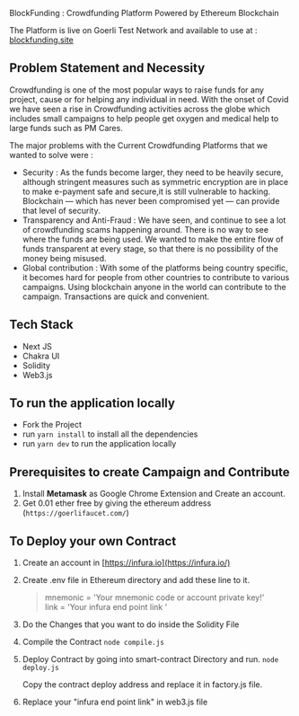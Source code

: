 BlockFunding : Crowdfunding Platform Powered by Ethereum Blockchain

The Platform is live on Goerli Test Network and available to use at : [blockfunding.site](https://blockfunding.site/)

## Problem Statement and Necessity

Crowdfunding is one of the most popular ways to raise funds for any project, cause or for helping any individual in need. With the onset of Covid we have seen a rise in Crowdfunding activities across the globe which includes small campaigns to help people get oxygen and medical help to large funds such as PM Cares.

The major problems with the Current Crowdfunding Platforms that we wanted to solve were :

- Security : As the funds become larger, they need to be heavily secure, although stringent measures such as symmetric encryption are in place to make e-payment safe and secure,it is still vulnerable to hacking. Blockchain — which has never been compromised yet — can provide that level of security.
- Transparency and Anti-Fraud : We have seen, and continue to see a lot of crowdfunding scams happening around. There is no way to see where the funds are being used. We wanted to make the entire flow of funds transparent at every stage, so that there is no possibility of the money being misused.
- Global contribution : With some of the platforms being country specific, it becomes hard for people from other countries to contribute to various campaigns. Using blockchain anyone in the world can contribute to the campaign. Transactions are quick and convenient.

## Tech Stack

- Next JS
- Chakra UI
- Solidity
- Web3.js

## To run the application locally

- Fork the Project
- run `yarn install` to install all the dependencies
- run `yarn dev` to run the application locally

## Prerequisites to create Campaign and Contribute

1. Install **Metamask** as Google Chrome Extension and Create an account.
2. Get 0.01 ether free by giving the ethereum address <br>(`https://goerlifaucet.com/`)

## To Deploy your own Contract

1. Create an account in [https://infura.io](https://infura.io/)
2. Create .env file in Ethereum directory and add these line to it.
   > mnemonic = 'Your mnemonic code or account private key!' <br>
   > link = 'Your infura end point link '
3. Do the Changes that you want to do inside the Solidity File
4. Compile the Contract
   `node compile.js`
5. Deploy Contract by going into smart-contract Directory and run.
   `node deploy.js`

   Copy the contract deploy address and replace it in factory.js file.

6. Replace your "infura end point link" in web3.js file
